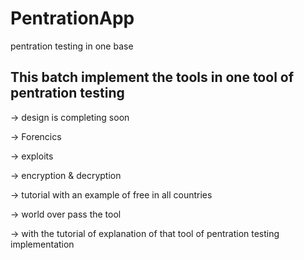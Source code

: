 # PentrationApp
pentration testing   in one base


## This batch implement the tools in one tool of pentration testing 

-> design is completing soon 

-> Forencics

-> exploits

-> encryption & decryption

-> tutorial with an example of free in all countries

-> world over pass the tool 

-> with the tutorial of explanation of that tool of pentration testing implementation
